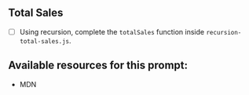## Total Sales

* [ ] Using recursion, complete the `totalSales` function inside `recursion-total-sales.js`.

## Available resources for this prompt:
* MDN
